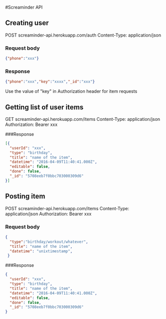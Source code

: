 #Screaminder API


## Creating user

 POST screaminder-api.herokuapp.com/auth
 Content-Type: application/json

### Request body
 ```json
 {"phone":"xxx"}
 ```

### Response
 ```json
 {"phone":"xxx","key":"xxxx","_id":"xxx"}
 ```
 Use the value of "key" in Authorization header for item requests

## Getting list of user items

GET screaminder-api.herokuapp.com/items
Content-Type: application/json
Authorization: Bearer xxx

###Response
 ```json
 [{
   "userId": "xxx",
   "type": "birthday",
   "title": "name of the item",
   "datetime": "2016-04-09T11:40:41.000Z",
   "editable": false,
   "done": false,
   "_id": "5708eeb7f0bbc703000309d6"
 }]
 ```

## Posting item

POST screaminder-api.herokuapp.com/items
Content-Type: application/json
Authorization: Bearer xxx

### Request body
 ```json
 {  
   "type":"birthday/workout/whatever",
   "title": "name of the item",
   "datetime": "unixtimestamp",
  }
 ```

###Response
 ```json
 {
   "userId": "xxx",
   "type": "birthday",
   "title": "name of the item",
   "datetime": "2016-04-09T11:40:41.000Z",
   "editable": false,
   "done": false,
   "_id": "5708eeb7f0bbc703000309d6"
 }
 ```
